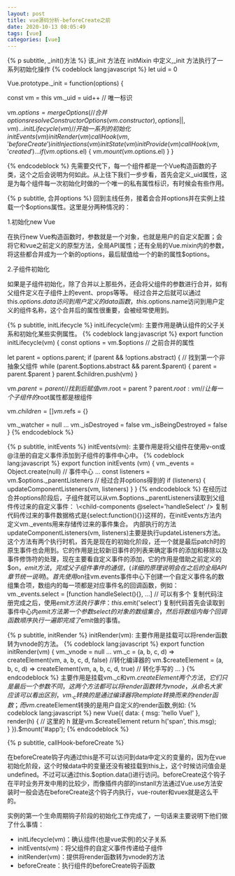 ```yaml
---
layout: post
title: vue源码分析-beforeCreate之前
date: 2020-10-13 08:05:49
tags: [vue]
categories: [vue]
---
```


{% p subtitle, _init()方法 %}
该\_init 方法在 initMixin 中定义,\_init 方法执行了一系列初始化操作
{% codeblock lang:javascript %}
let uid = 0

Vue.prototype._init = function(options) {

const vm = this
vm._uid = uid++ // 唯一标识

vm.$options = mergeOptions(  // 合并options
    resolveConstructorOptions(vm.constructor),
    options || {},
    vm
  )
  ...
  initLifecycle(vm) // 开始一系列的初始化
  initEvents(vm)
  initRender(vm)
  callHook(vm, 'beforeCreate')
  initInjections(vm)
  initState(vm)
  initProvide(vm)
  callHook(vm, 'created')
  ...
  if (vm.$options.el) {
    vm.$mount(vm.$options.el)
  }
}

{% endcodeblock %}
先需要交代下，每一个组件都是一个Vue构造函数的子类，这个之后会说明为何如此。从上往下我们一步步看，首先会定义\_uid属性，这是为每个组件每一次初始化时做的一个唯一的私有属性标识，有时候会有些作用。

{% p subtitle, 合并options %}
回到主线任务，接着会合并options并在实例上挂载一个$options属性。这里是分两种情况的：

1.初始化new Vue

在执行new Vue构造函数时，参数就是一个对象，也就是用户的自定义配置；会将它和vue之前定义的原型方法，全局API属性；还有全局的Vue.mixin内的参数，将这些都合并成为一个新的options，最后赋值给一个的新的属性$options。

2.子组件初始化

如果是子组件初始化，除了合并以上那些外，还会将父组件的参数进行合并，如有父组件定义在子组件上的event、props等等。
经过合并之后就可以通过this.$options.data访问到用户定义的data函数，this.$options.name访问到用户定义的组件名称，这个合并后的属性很重要，会被经常使用到。

{% p subtitle, initLifecycle %}
initLifecycle(vm): 主要作用是确认组件的父子关系和初始化某些实例属性。
{% codeblock lang:javascript %}
export function initLifecycle(vm) {
  const options = vm.$options  // 之前合并的属性
  
  let parent = options.parent;
  if (parent && !options.abstract) { //  找到第一个非抽象父组件
    while (parent.$options.abstract && parent.$parent) {
      parent = parent.$parent
    }
    parent.$children.push(vm)
  }
  
  vm.$parent = parent  // 找到后赋值
  vm.$root = parent ? parent.$root : vm  // 让每一个子组件的$root属性都是根组件
  
  vm.$children = []
  vm.$refs = {}
  
  vm._watcher = null
  ...
  vm._isDestroyed = false
  vm._isBeingDestroyed = false
}
{% endcodeblock %}

{% p subtitle, initEvents %}
initEvents(vm): 主要作用是将父组件在使用v-on或@注册的自定义事件添加到子组件的事件中心中。
{% codeblock lang:javascript %}
export function initEvents (vm) {
  vm._events = Object.create(null)  // 事件中心
  ...
  const listeners = vm.$options._parentListeners  // 经过合并options得到的
  if (listeners) {
    updateComponentListeners(vm, listeners) 
  }
}
{% endcodeblock %}
在经历过合并options阶段后，子组件就可以从vm.$options._parentListeners读取到父组件传过来的自定义事件：
\<child-components @select='handleSelect' />
复制代码传过来的事件数据格式是{select:function(){}}这样的，在initEvents方法内定义vm._events用来存储传过来的事件集合。
内部执行的方法updateComponentListeners(vm, listeners)主要是执行updateListeners方法。这个方法有两个执行时机，首先是现在的初始化阶段，还一个就是最后patch时的原生事件也会用到。它的作用是比较新旧事件的列表来确定事件的添加和移除以及事件修饰符的处理，现在主要看自定义事件的添加，它的作用是借助之前定义的$on，$emit方法，完成父子组件事件的通信，(详细的原理说明会在之后的全局API章节统一说明)。首先使用$on往vm.events事件中心下创建一个自定义事件名的数组集合项，数组内的每一项都是对应事件名的回调函数，例如：
vm._events.select = [function handleSelect(){}, ...]  // 可以有多个
复制代码注册完成之后，使用$emit方法执行事件：
this.$emit('select')
复制代码首先会读取到事件中心内$emit方法第一个参数select的对象的数组集合，然后将数组内每个回调函数顺序执行一遍即完成了$emit做的事情。

{% p subtitle, initRender %}
initRender(vm): 主要作用是挂载可以将render函数转为vnode的方法。
{% codeblock lang:javascript %}
export function initRender(vm) {
  vm._vnode = null
  ...
  vm._c = (a, b, c, d) => createElement(vm, a, b, c, d, false)  //转化编译器的
  vm.$createElement = (a, b, c, d) => createElement(vm, a, b, c, d, true)  // 转化手写的
  ...
}
{% endcodeblock %}
主要作用是挂载vm._c和vm.$createElement两个方法，它们只是最后一个参数不同，这两个方法都可以将render函数转为vnode，从命名大家应该可以看出区别，vm._c转换的是通过编译器将template转换而来的render函数；而vm.$createElement转换的是用户自定义的render函数,例如:
{% codeblock lang:javascript %}
new Vue({
  data: {
    msg: 'hello Vue!'
  },
  render(h) { // 这里的 h 就是vm.$createElement
    return h('span', this.msg);  
  }
}).$mount('#app');
{% endcodeblock %}

{% p subtitle, callHook-beforeCreate %}

在beforeCreate钩子内通过this是不可以访问到data中定义的变量的，因为在vue初始化阶段，这个时候data中的变量还没有被挂载到this上，这个时候访问值会是undefined。不过可以通过this.$option.data()进行访问。beforeCreate这个钩子在平时业务开发中用的比较少，而像插件内部的instanll方法通过Vue.use方法安装时一般会选在beforeCreate这个钩子内执行，vue-router和vuex就是这么干的。

实例的第一个生命周期钩子阶段的初始化工作完成了，一句话来主要说明下他们做了什么事情：

- initLifecycle(vm)：确认组件(也是vue实例)的父子关系
- initEvents(vm)：将父组件的自定义事件传递给子组件
- initRender(vm)：提供将render函数转为vnode的方法
- beforeCreate：执行组件的beforeCreate钩子函数
